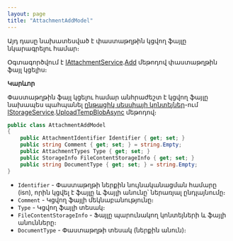 ```yaml
---
layout: page
title: "AttachmentAddModel" 
---
```


Այդ դասը նախատեսված է փաստաթղթին կցվող ֆայլը նկարագրելու համար։

Օգտագործվում է [IAttachmentService](IAttachmentService.md).[Add](IAttachmentService.md#add) մեթոդով փաստաթղթին ֆայլ կցելիս։

**Կարևոր**

Փաստաթղթին ֆայլ կցելու համար անհրաժեշտ է կցվող ֆայլը նախապես պահպանել [ընթացիկ սեսսիայի կոնտեյներ](../services/IStorageService.md#container)-ում [IStorageService](IStorageService.md).[UploadTempBlobAsync](IStorageService.md#uploadtempblobasync) մեթոդով։

```c#
public class AttachmentAddModel
{
    public AttachmentIdentifier Identifier { get; set; }
    public string Comment { get; set; } = string.Empty;
    public AttachmentTypes Type { get; set; }
    public StorageInfo FileContentStorageInfo { get; set; }
    public string DocumentType { get; set; } = string.Empty;
}
```

* `Identifier` - Փաստաթղթի ներքին նույնականացման համարը (isn), որին կցվել է ֆայլը և ֆայլի անունը՝ ներառյալ ընդլայնումը։
* `Comment` - Կցվող ֆայլի մեկնաբանությունը։
* `Type` - Կցվող ֆայլի տեսակ։
* `FileContentStorageInfo` - Ֆայլը պարունակող կոնտեյների և ֆայլի անունները։
* `DocumentType` - Փաստաթղթի տեսակ (ներքին անուն)։